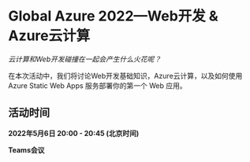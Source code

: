 # Global Azure 2022—Web开发 & Azure云计算

*云计算和Web开发碰撞在一起会产生什么火花呢？*

在本次活动中，我们将讨论Web开发基础知识，Azure云计算，以及如何使用 Azure Static Web Apps 服务部署你的第一个 Web 应用。

## 活动时间

**2022年5月6日 20:00 - 20:45 \(北京时间\)**

**Teams会议**